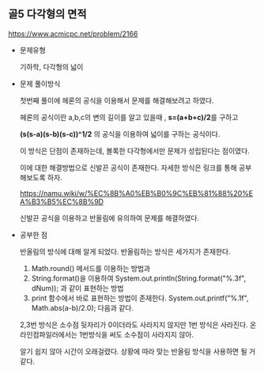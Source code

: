 
## 골5 다각형의 면적

https://www.acmicpc.net/problem/2166

- 문제유형

  기하학, 다각형의 넓이

- 문제 풀이방식

  첫번째 풀이에 헤론의 공식을 이용해서 문제를 해결해보려고 하였다.

  헤론의 공식이란 a,b,c의 변의 길이를 알고 있을때 , **s=(a+b+c)/2**를 구하고

  **(s(s-a)(s-b)(s-c))^1/2** 의 공식을 이용하여 넓이를 구하는 공식이다.

  이 방식은 단점이 존재하는데, 볼록한 다각형에서만 문제가 성립된다는 점이였다.

  이에 대한 해결방법으로 신발끈 공식이 존재한다. 자세한 방식은 링크를 통해 공부해보도록 하자.

  https://namu.wiki/w/%EC%8B%A0%EB%B0%9C%EB%81%88%20%EA%B3%B5%EC%8B%9D

  신발끈 공식을 이용하고 반올림에 유의하여 문제를 해결하였다.

- 공부한 점

  반올림의 방식에 대해 알게 되었다. 반올림하는 방식은 세가지가 존재한다.

  1. Math.round() 메서드를 이용하는 방법과
  2. String.format()을 이용하여 System.out.println(String.format("%.3f", dNum)); 과 같이 표현하는 방법
  3. print 함수에서 바로 표현하는 방법이 존재한다. System.out.printf("%.1f", Math.abs(a-b)/2.0); 다음과 같다.
 
  2,3번 방식은 소수점 뒷자리가 0이더라도 사라지지 않지만 1번 방식은 사라진다. 온라인컴파일러에서는 1번방식을 써도 소수점이 사라지지 않아.

  알기 쉽지 않아 시간이 오래걸렸다. 상황에 따라 맞는 반올림 방식을 사용하면 될 거 같다.
